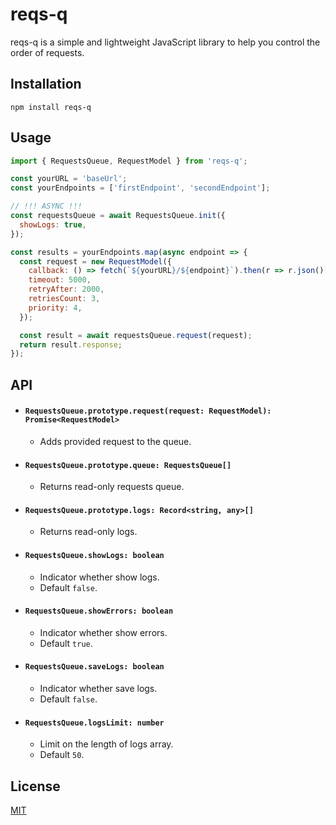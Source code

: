 # reqs-q

reqs-q is a simple and lightweight JavaScript library to help you control the
order of requests.

## Installation

```
npm install reqs-q
```

## Usage

```js
import { RequestsQueue, RequestModel } from 'reqs-q';

const yourURL = 'baseUrl';
const yourEndpoints = ['firstEndpoint', 'secondEndpoint'];

// !!! ASYNC !!!
const requestsQueue = await RequestsQueue.init({
  showLogs: true,
});

const results = yourEndpoints.map(async endpoint => {
  const request = new RequestModel({
    callback: () => fetch(`${yourURL}/${endpoint}`).then(r => r.json()),
    timeout: 5000,
    retryAfter: 2000,
    retriesCount: 3,
    priority: 4,
  });

  const result = await requestsQueue.request(request);
  return result.response;
});
```

## API

- #### `RequestsQueue.prototype.request(request: RequestModel): Promise<RequestModel>`

  - Adds provided request to the queue.

- #### `RequestsQueue.prototype.queue: RequestsQueue[]`

  - Returns read-only requests queue.

- #### `RequestsQueue.prototype.logs: Record<string, any>[]`

  - Returns read-only logs.

- #### `RequestsQueue.showLogs: boolean`

  - Indicator whether show logs.
  - Default `false`.

- #### `RequestsQueue.showErrors: boolean`

  - Indicator whether show errors.
  - Default `true`.

- #### `RequestsQueue.saveLogs: boolean`

  - Indicator whether save logs.
  - Default `false`.

- #### `RequestsQueue.logsLimit: number`

  - Limit on the length of logs array.
  - Default `50`.

## License

[MIT](https://choosealicense.com/licenses/mit/)
